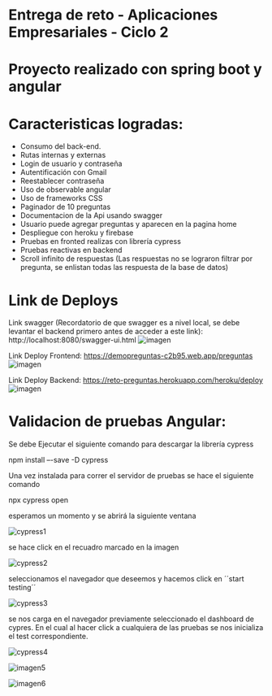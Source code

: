 # Entrega de reto - Aplicaciones Empresariales - Ciclo 2
# Proyecto realizado con spring boot y angular
#  Caracteristicas logradas:
-	Consumo del back-end.
-	Rutas internas y externas
-	Login de usuario y contraseña
-	Autentificación con Gmail
-	Reestablecer contraseña
-	Uso de observable angular
-	Uso de frameworks CSS
-	Paginador de 10 preguntas
-	Documentacion de la Api usando swagger
-	Usuario puede agregar preguntas y aparecen en la pagina home 
-	Despliegue con heroku y firebase
-	Pruebas en fronted realizas con librería cypress
-	Pruebas reactivas en backend
-	Scroll infinito de respuestas (Las respuestas no se lograron filtrar por pregunta, se enlistan todas las respuesta de la base de datos)

# Link de Deploys

Link swagger (Recordatorio de que swagger es a nivel local, se debe levantar el backend primero antes de acceder a este link):  http://localhost:8080/swagger-ui.html
![imagen](https://user-images.githubusercontent.com/96356792/173254362-f50b2fcc-d7d4-4ea2-b82e-f21506c4f9f4.png)


Link Deploy Frontend:  https://demopreguntas-c2b95.web.app/preguntas
![imagen](https://user-images.githubusercontent.com/96356792/173254324-12b9f561-bbc1-4993-bf97-44a8eb753e2f.png)

Link Deploy Backend: https://reto-preguntas.herokuapp.com/heroku/deploy
![imagen](https://user-images.githubusercontent.com/96356792/173254349-1369b55f-30ca-4c2f-8851-742555319a85.png)


#  Validacion de pruebas Angular:

Se debe Ejecutar el siguiente comando para descargar la librería cypress

 npm install –-save -D cypress 
 
Una vez instalada para correr el servidor de pruebas se hace el siguiente comando

  npx cypress open
  
esperamos un momento y se abrirá la siguiente ventana 

![cypress1](https://user-images.githubusercontent.com/96356792/173254165-26ad6bf1-5123-490e-8f10-e4ec6c0db8e8.png)


se hace click en el recuadro marcado en la imagen


![cypress2](https://user-images.githubusercontent.com/96356792/173254167-e016e0e8-2e74-456d-96ab-840491662bcd.png)

seleccionamos el navegador que deseemos y hacemos click en ´´start testing´´


![cypress3](https://user-images.githubusercontent.com/96356792/173254170-a004e507-e18b-4a3f-8447-752d4409f20d.png)

se nos carga en el navegador previamente seleccionado el dashboard de cypres. 
En el cual al hacer click a cualquiera de las pruebas se nos inicializa el test correspondiente.

![cypress4](https://user-images.githubusercontent.com/96356792/173254174-eaa56c22-d6ba-46d0-a5da-c61f78ff41e5.png)

![imagen5](https://user-images.githubusercontent.com/96356792/173254178-3d90b67a-5676-4210-b0c3-aae88746a790.png)

![imagen6](https://user-images.githubusercontent.com/96356792/173254180-d5cf81e3-b5b7-45ab-9d92-f40c28b1ce5c.png)

